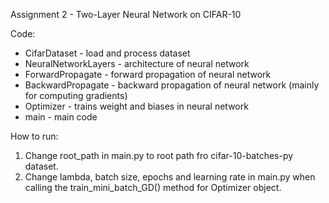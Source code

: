Assignment 2 - Two-Layer Neural Network on CIFAR-10 

Code:
* CifarDataset - load and process dataset
* NeuralNetworkLayers - architecture of neural network
* ForwardPropagate - forward propagation of neural network
* BackwardPropagate - backward propagation of neural network (mainly for computing gradients)
* Optimizer - trains weight and biases in neural network
* main - main code

How to run:
1. Change root_path in main.py to root path fro cifar-10-batches-py dataset.
2. Change lambda, batch size, epochs and learning rate in main.py when calling the train_mini_batch_GD() method for Optimizer object.